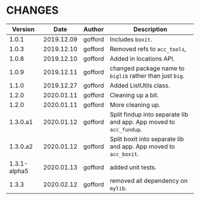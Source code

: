 # CHANGES

| Version      | Date       | Author  | Description                                                        |
| -------      | ----       | ------  | -----------                                                        |
| 1.0.1        | 2019.12.09 | gofford | Includes `boxit`.                                                  |
| 1.0.3        | 2019.12.10 | gofford | Removed refs to `acc_tools`,                                       |
| 1.0.8        | 2019.12.10 | gofford | Added in locations API.                                            |
| 1.0.9        | 2019.12.11 | gofford | changed package name to `biglib` rather than just `big`.           |
| 1.1.0        | 2019.12.27 | gofford | Added ListUtils class.                                             |
| 1.2.0        | 2020.01.11 | gofford | Cleaning up a bit.                                                 |
| 1.2.0        | 2020.01.11 | gofford | More cleaning up.                                                  |
| 1.3.0.a1     | 2020.01.12 | gofford | Split findup into separate lib and app. App moved to `acc_fundup`. |
| 1.3.0.a2     | 2020.01.12 | gofford | Split boxit into separate lib and app. App moved to `acc_boxit`.   |
| 1.3.1-alpha5 | 2020.01.13 | gofford | added unit tests.                                                  |
| 1.3.3        | 2020.02.12 | gofford | removed all dependency on `mylib`.                                 |
